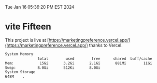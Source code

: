 Tue Jan 16 05:36:20 PM EST 2024

# vite Fifteen


This project is live at [https://marketingpreference.vercel.app/](https://marketingpreference.vercel.app/) thanks to Vercel.

```bash
System Memory
               total        used        free      shared  buff/cache   available
Mem:            15Gi       3.2Gi       2.1Gi       881Mi        11Gi        12Gi
Swap:          8.0Gi       512Ki       8.0Gi
System Storage
648M	.
```
```bash
